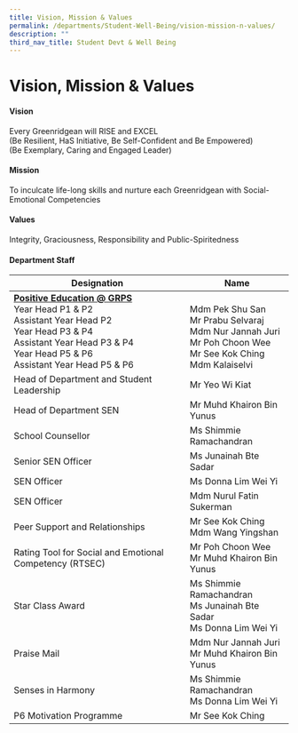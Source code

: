 ```yaml
---
title: Vision, Mission & Values
permalink: /departments/Student-Well-Being/vision-mission-n-values/
description: ""
third_nav_title: Student Devt & Well Being
---
```

# Vision, Mission &amp; Values

####  Vision

Every Greenridgean will&nbsp;RISE and EXCEL&nbsp;  
(Be Resilient, HaS Initiative, Be Self-Confident and Be Empowered)  
(Be Exemplary, Caring and Engaged Leader)  

####  Mission
To inculcate life-long skills and nurture each Greenridgean with&nbsp;Social-Emotional Competencies  

#### Values
Integrity, Graciousness, Responsibility and Public-Spiritedness


#### Department Staff


|        Designation         | Name        |
|-----------------------------------------------------------------------------------------------------------------------------------------------------------------------|--------------------------------------------------------------------------------------------------------------------------------------|
| <u><b>Positive Education @ GRPS</b></u><br>Year Head P1 &amp; P2<br>Assistant Year Head P2<br>Year Head P3 &amp; P4<br>Assistant Year Head P3 &amp; P4<br>Year Head P5 &amp; P6 <br>Assistant Year Head P5 &amp; P6 |      <br>Mdm Pek Shu San<br>Mr Prabu Selvaraj<br>Mdm Nur Jannah Juri<br>Mr Poh Choon Wee<br>Mr See Kok Ching<br>Mdm Kalaiselvi |
|  Head of Department and Student Leadership                 | Mr Yeo Wi Kiat           |
| Head of Department SEN                 | Mr Muhd Khairon Bin Yunus                                                                                                            |
|  School Counsellor          | Ms Shimmie Ramachandran            |
| Senior SEN Officer <br>               | Ms Junainah Bte Sadar |
SEN Officer| Ms Donna Lim Wei Yi  |
SEN Officer| Mdm Nurul Fatin Sukerman|  Social Emotional Learning (SEL) Social Skills      | Mdm Pek Shu San           | 
| Peer Support and Relationships     | Mr See Kok Ching<br>Mdm Wang Yingshan            |
| Rating Tool for Social and Emotional Competency (RTSEC)      | Mr Poh Choon Wee <br>Mr Muhd Khairon Bin Yunus       |
| Star Class Award                         | Ms Shimmie Ramachandran<br>Ms Junainah Bte Sadar<br>Ms Donna Lim Wei Yi       |
| Praise Mail           | Mdm Nur Jannah Juri<br>Mr Muhd Khairon Bin Yunus                |  |
| Senses in Harmony                    | Ms Shimmie Ramachandran<br>Ms Donna Lim Wei Yi             |
| P6 Motivation Programme              | Mr See Kok Ching


